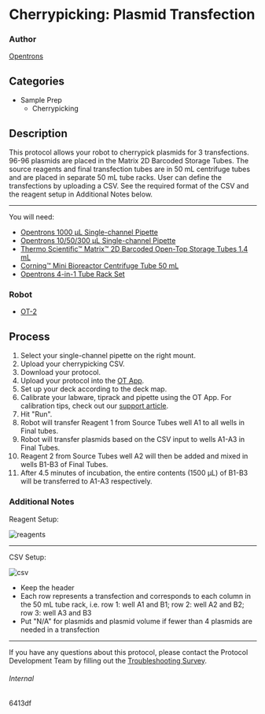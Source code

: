 # Cherrypicking: Plasmid Transfection

### Author
[Opentrons](http://www.opentrons.com/)

## Categories
* Sample Prep
    * Cherrypicking

## Description
This protocol allows your robot to cherrypick plasmids for 3 transfections. 96-96 plasmids are placed in the Matrix 2D Barcoded Storage Tubes. The source reagents and final transfection tubes are in 50 mL centrifuge tubes and are placed in separate 50 mL tube racks. User can define the transfections by uploading a CSV. See the required format of the CSV and the reagent setup in Additional Notes below.

---

You will need:
* [Opentrons 1000 µL Single-channel Pipette](https://shop.opentrons.com/collections/ot-2-pipettes/products/single-channel-electronic-pipette?variant=5984549142557)
* [Opentrons 10/50/300 µL Single-channel Pipette](https://shop.opentrons.com/collections/ot-2-pipettes/products/single-channel-electronic-pipette)
* [Thermo Scientific™ Matrix™ 2D Barcoded Open-Top Storage Tubes 1.4 mL](https://www.thermofisher.com/order/catalog/product/3792?SID=srch-hj-3792)
* [Corning™ Mini Bioreactor Centrifuge Tube 50 mL](https://www.fishersci.com/shop/products/corning-mini-bioreactor-centrifuge-tube-50ml/07202150)
* [Opentrons 4-in-1 Tube Rack Set](https://shop.opentrons.com/collections/racks-and-adapters/products/tube-rack-set-1)

### Robot
* [OT-2](https://opentrons.com/ot-2)


## Process
1. Select your single-channel pipette on the right mount.
2. Upload your cherrypicking CSV.
3. Download your protocol.
4. Upload your protocol into the [OT App](https://opentrons.com/ot-app).
5. Set up your deck according to the deck map.
6. Calibrate your labware, tiprack and pipette using the OT App. For calibration tips, check out our [support article](https://support.opentrons.com/ot-2/getting-started-software-setup/deck-calibration).
7. Hit "Run".
8. Robot will transfer Reagent 1 from Source Tubes well A1 to all wells in Final tubes.
9. Robot will transfer plasmids based on the CSV input to wells A1-A3 in Final Tubes.
10. Reagent 2 from Source Tubes well A2 will then be added and mixed in wells B1-B3 of Final Tubes.
11. After 4.5 minutes of incubation, the entire contents (1500 µL) of B1-B3 will be transferred to A1-A3 respectively.


### Additional Notes
Reagent Setup:

![reagents](https://opentrons-protocol-library-website.s3.amazonaws.com/custom-README-images/6413df/reagent_setup.png)

---

CSV Setup:

![csv](https://opentrons-protocol-library-website.s3.amazonaws.com/custom-README-images/6413df/csv_setup.png)
* Keep the header
* Each row represents a transfection and corresponds to each column in the 50 mL tube rack, i.e. row 1: well A1 and B1; row 2: well A2 and B2; row 3: well A3 and B3
* Put "N/A" for plasmids and plasmid volume if fewer than 4 plasmids are needed in a transfection

---


If you have any questions about this protocol, please contact the Protocol Development Team by filling out the [Troubleshooting Survey](https://protocol-troubleshooting.paperform.co/).

###### Internal
6413df
